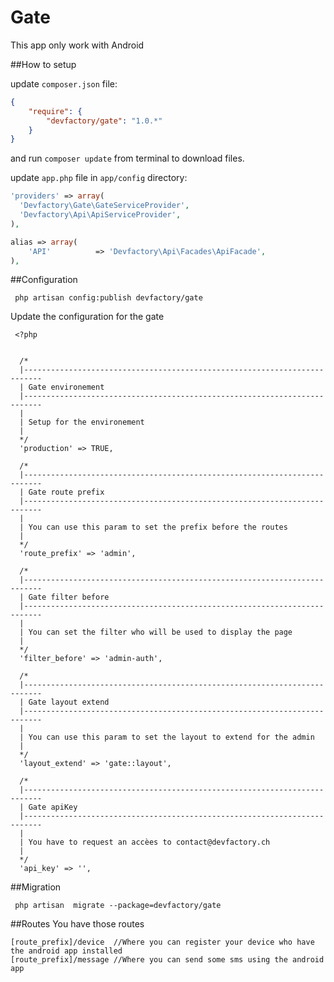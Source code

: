Gate
======

This app only work with Android

##How to setup

update `composer.json` file:

```json
{
    "require": {
        "devfactory/gate": "1.0.*"
    }
}
```

and run `composer update` from terminal to download files.

update `app.php` file in `app/config` directory:

```php
'providers' => array(
  'Devfactory\Gate\GateServiceProvider',
  'Devfactory\Api\ApiServiceProvider',
),
```

```php
alias => array(
    'API'          => 'Devfactory\Api\Facades\ApiFacade',
),
```


##Configuration
```
 php artisan config:publish devfactory/gate
```

Update the configuration for the gate
```
 <?php


  /*
  |--------------------------------------------------------------------------
  | Gate environement
  |--------------------------------------------------------------------------
  |
  | Setup for the environement
  |
  */
  'production' => TRUE,

  /*
  |--------------------------------------------------------------------------
  | Gate route prefix
  |--------------------------------------------------------------------------
  |
  | You can use this param to set the prefix before the routes
  |
  */
  'route_prefix' => 'admin',

  /*
  |--------------------------------------------------------------------------
  | Gate filter before
  |--------------------------------------------------------------------------
  |
  | You can set the filter who will be used to display the page
  |
  */
  'filter_before' => 'admin-auth',

  /*
  |--------------------------------------------------------------------------
  | Gate layout extend
  |--------------------------------------------------------------------------
  |
  | You can use this param to set the layout to extend for the admin
  |
  */
  'layout_extend' => 'gate::layout',

  /*
  |--------------------------------------------------------------------------
  | Gate apiKey
  |--------------------------------------------------------------------------
  |
  | You have to request an accèes to contact@devfactory.ch
  |
  */
  'api_key' => '',
```

##Migration
```
 php artisan  migrate --package=devfactory/gate
```

##Routes
You have those routes

```
[route_prefix]/device  //Where you can register your device who have the android app installed
[route_prefix]/message //Where you can send some sms using the android app
```
